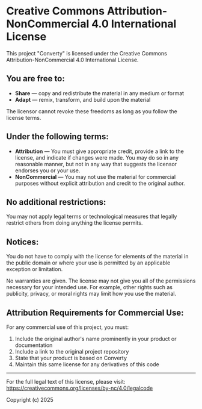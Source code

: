 # Creative Commons Attribution-NonCommercial 4.0 International License

This project "Converty" is licensed under the Creative Commons Attribution-NonCommercial 4.0 International License.

## You are free to:

- **Share** — copy and redistribute the material in any medium or format
- **Adapt** — remix, transform, and build upon the material

The licensor cannot revoke these freedoms as long as you follow the license terms.

## Under the following terms:

- **Attribution** — You must give appropriate credit, provide a link to the license, and indicate if changes were made. You may do so in any reasonable manner, but not in any way that suggests the licensor endorses you or your use.
- **NonCommercial** — You may not use the material for commercial purposes without explicit attribution and credit to the original author.

## No additional restrictions:

You may not apply legal terms or technological measures that legally restrict others from doing anything the license permits.

## Notices:

You do not have to comply with the license for elements of the material in the public domain or where your use is permitted by an applicable exception or limitation.

No warranties are given. The license may not give you all of the permissions necessary for your intended use. For example, other rights such as publicity, privacy, or moral rights may limit how you use the material.

## Attribution Requirements for Commercial Use:

For any commercial use of this project, you must:
1. Include the original author's name prominently in your product or documentation
2. Include a link to the original project repository
3. State that your product is based on Converty
4. Maintain this same license for any derivatives of this code

---

For the full legal text of this license, please visit:
https://creativecommons.org/licenses/by-nc/4.0/legalcode

Copyright (c) 2025